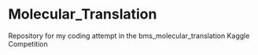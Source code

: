 # Molecular_Translation
Repository for my coding attempt in the bms_molecular_translation Kaggle Competition
